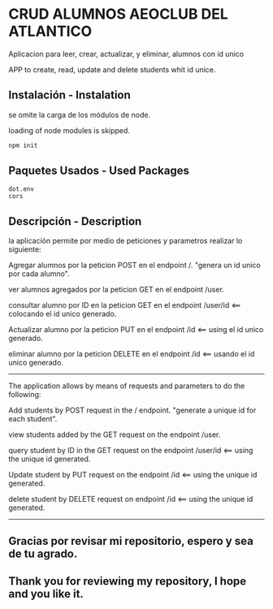 # CRUD ALUMNOS AEOCLUB DEL ATLANTICO

Aplicacion para leer, crear, actualizar, y eliminar, alumnos con id unico

APP to create, read, update and delete students whit id unice.

## Instalación - Instalation

se omite la carga de los módulos de node.

loading of node modules is skipped.


```bash
npm init
```

## Paquetes Usados - Used Packages 

```express
dot.env
cors
```

## Descripción - Description
la aplicación permite por medio de peticiones y parametros realizar lo siguiente:

Agregar alumnos por la peticion POST en el endpoint /. "genera un id unico por cada alumno".

ver alumnos agregados por la peticion GET en el endpoint /user.

consultar alumno por ID en la peticion GET en el endpoint /user/id <== colocando el id unico generado.

Actualizar alumno por la peticion PUT en el endpoint /id <== using el id unico generado.

eliminar alumno por la peticion DELETE en el endpoint /id <== usando el id unico generado.


************
The application allows by means of requests and parameters to do the following:

Add students by POST request in the / endpoint. "generate a unique id for each student".

view students added by the  GET request  on the endpoint /user.

query student by ID in the GET request on the endpoint /user/id <== using the unique id generated.

Update student by PUT request on the endpoint /id <== using the unique id generated.

delete student by DELETE request on endpoint /id <== using the unique id generated.


************
## Gracias por revisar mi repositorio, espero y sea de tu agrado.

## Thank you for reviewing my repository, I hope and you like it.